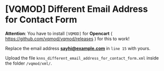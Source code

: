 # [VQMOD] Different Email Address for Contact Form
**Attention**: You have to install `[VQMOD]` for **Opencart** ( https://github.com/vqmod/vqmod/releases ) for this to work!

Replace the email address **sayhi@example.com** in `line 15` with yours.

Upload the file `knns_different_email_address_for_contact_form.xml` inside the folder `/vqmod/xml/`.
